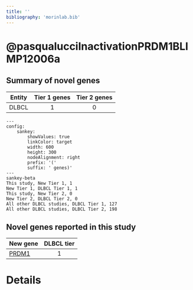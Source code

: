 ```yaml
---
title: ''
bibliography: 'morinlab.bib'
---
```


# @pasqualucciInactivationPRDM1BLIMP12006a
## Summary of novel genes

|Entity| Tier 1 genes| Tier 2 genes|
|:-:|:-:|:-:|
|DLBCL|1|0|
```mermaid
---
config:
    sankey:
        showValues: true
        linkColor: target
        width: 600
        height: 300
        nodeAlignment: right
        prefix: '('
        suffix: ' genes)'
---
sankey-beta
This study, New Tier 1, 1
New Tier 1, DLBCL Tier 1, 1
This study, New Tier 2, 0
New Tier 2, DLBCL Tier 2, 0
All other DLBCL studies, DLBCL Tier 1, 127
All other DLBCL studies, DLBCL Tier 2, 198
```


## Novel genes reported in this study

|New gene|DLBCL tier|
|:-|:-:|
|[PRDM1](../PRDM1)|1 |

# Details

